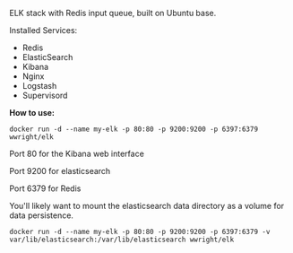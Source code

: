 ELK stack with Redis input queue, built on Ubuntu base.

Installed Services:
* Redis
* ElasticSearch
* Kibana
* Nginx
* Logstash
* Supervisord

**How to use:**

    docker run -d --name my-elk -p 80:80 -p 9200:9200 -p 6397:6379 wwright/elk

Port 80 for the Kibana web interface

Port 9200 for elasticsearch

Port 6379 for Redis

You'll likely want to mount the elasticsearch data directory as a volume for data persistence.

    docker run -d --name my-elk -p 80:80 -p 9200:9200 -p 6397:6379 -v var/lib/elasticsearch:/var/lib/elasticsearch wwright/elk